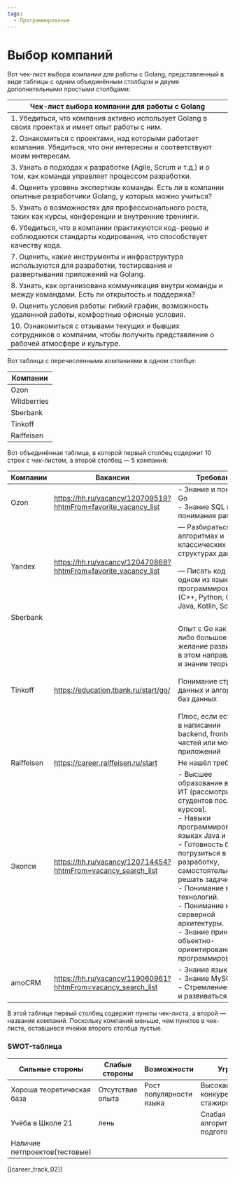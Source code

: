 ```yaml
---
tags:
  - Программирование
---
```

# Выбор компаний


Вот чек-лист выбора компании для работы с Golang, представленный в виде таблицы с одним объединённым столбцом и двумя дополнительными простыми столбцами:

| Чек-лист выбора компании для работы с Golang                                                                                      |
| --------------------------------------------------------------------------------------------------------------------------------- |
| 1. Убедиться, что компания активно использует Golang в своих проектах и имеет опыт работы с ним.                                  |
| 2. Ознакомиться с проектами, над которыми работает компания. Убедиться, что они интересны и соответствуют моим интересам.         |
| 3. Узнать о подходах к разработке (Agile, Scrum и т.д.) и о том, как команда управляет процессом разработки.                      |
| 4. Оценить уровень экспертизы команды. Есть ли в компании опытные разработчики Golang, у которых можно учиться?                   |
| 5. Узнать о возможностях для профессионального роста, таких как курсы, конференции и внутренние тренинги.                         |
| 6. Убедиться, что в компании практикуются код-ревью и соблюдаются стандарты кодирования, что способствует качеству кода.          |
| 7. Оценить, какие инструменты и инфраструктура используются для разработки, тестирования и развертывания приложений на Golang.    |
| 8. Узнать, как организована коммуникация внутри команды и между командами. Есть ли открытость и поддержка?                        |
| 9. Оценить условия работы: гибкий график, возможность удаленной работы, комфортные офисные условия.                               |
| 10. Ознакомиться с отзывами текущих и бывших сотрудников о компании, чтобы получить представление о рабочей атмосфере и культуре. |

Вот таблица с перечисленными компаниями в одном столбце:

| Компании    |
| ----------- |
| Ozon        |
| Wildberries |
| Sberbank    |
| Tinkoff     |
| Raiffeisen  |
Вот объединённая таблица, в которой первый столбец содержит 10 строк с чек-листом, а второй столбец — 5 компаний:

| Компании   | Вакансии                                                       | Требования                                                                                                                                                                                                                                                                                                                                              | Не владею                                                                         | Что можно сделать                                                     |
| ---------- | -------------------------------------------------------------- | ------------------------------------------------------------------------------------------------------------------------------------------------------------------------------------------------------------------------------------------------------------------------------------------------------------------------------------------------------- | --------------------------------------------------------------------------------- | --------------------------------------------------------------------- |
| Ozon       | https://hh.ru/vacancy/120709519?hhtmFrom=favorite_vacancy_list | - Знание и понимание Go<br>- Знание SQL и понимание работы БД                                                                                                                                                                                                                                                                                           | Работа в Питере                                                                   | Ничего, поскольку прохожу обучение в московском институте             |
| Yandex     | https://hh.ru/vacancy/120470868?hhtmFrom=favorite_vacancy_list | — Разбираться в алгоритмах и классических структурах данных<br><br>— Писать код на одном из языков программирования (C++, Python, Go, Java, Kotlin, Scala)                                                                                                                                                                                              | Не силён в алгоритмах                                                             | Нарешивать алгоритмы на специализированных платформах по типу Stepik. |
| Sberbank   |                                                                |                                                                                                                                                                                                                                                                                                                                                         |                                                                                   |                                                                       |
| Tinkoff    | https://education.tbank.ru/start/go/                           | Опыт с Go как плюс либо большое желание развиваться в этом направлении и знание теории<br><br>Понимание структур данных и алгоритмов, баз данных<br><br>Плюс, если есть опыт в написании backend, frontend-частей или мобильных приложений                                                                                                              | Так же слабое понимание сложных алгоритмов<br><br>Мало опыта в написании сервисов | Больше практики в написании микросервисов.                            |
| Raiffeisen | https://career.raiffeisen.ru/start                             | Не нашёл требований                                                                                                                                                                                                                                                                                                                                     |                                                                                   |                                                                       |
| Экопси     | https://hh.ru/vacancy/120714454?hhtmFrom=vacancy_search_list   | - Высшее образование в сфере ИТ (рассмотрим студентов последних курсов).<br>- Навыки программирования на языках Java и Go.<br>- Готовность быстро погрузиться в разработку, самостоятельно решать задачи.<br>- Понимание веб-технологий.<br>- Понимание клиент-серверной архитектуры.<br>- Знание принципов объектно-ориентированного программирования. | Java и SpringBoot                                                                 | Изучить Джаву на базовом уровне.                                      |
| amoCRM     | https://hh.ru/vacancy/119060961?hhtmFrom=vacancy_search_list   | - Знание языка Go;<br>- Знание MySQL;<br>- Стремление учиться и развиваться.                                                                                                                                                                                                                                                                            | MySQL                                                                             | Посмотреть информацию по MySQL                                        |

В этой таблице первый столбец содержит пункты чек-листа, а второй — названия компаний. Поскольку компаний меньше, чем пунктов в чек-листе, оставшиеся ячейки второго столбца пустые.

### SWOT-таблица

| Сильные стороны               | Слабые стороны   | Возможности             | Угрозы                            |
| ----------------------------- | ---------------- | ----------------------- | --------------------------------- |
| Хороша теоретическая база     | Отсутствие опыта | Рост популярности языка | Высокая конкуренция на стажировки |
| Учёба в Школе 21              | лень             |                         | Слабая алгоритмическая подготовка |
| Наличие петпроектов(тестовые) |                  |                         |                                   |




[[career_track_02]]
